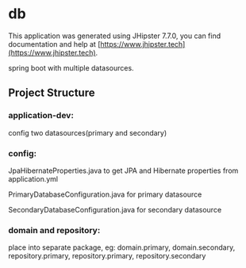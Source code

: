# db

This application was generated using JHipster 7.7.0, you can find documentation and help at [https://www.jhipster.tech](https://www.jhipster.tech).

spring boot with multiple datasources.

## Project Structure

### application-dev:

config two datasources(primary and secondary)

### config:

JpaHibernateProperties.java to get JPA and Hibernate properties from application.yml

PrimaryDatabaseConfiguration.java for primary datasource

SecondaryDatabaseConfiguration.java for secondary datasource

### domain and repository:

place into separate package, eg: domain.primary, domain.secondary, repository.primary, repository.primary, repository.secondary
